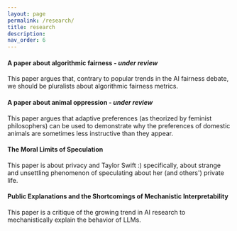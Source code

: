 ```yaml
---
layout: page
permalink: /research/
title: research
description: 
nav_order: 6
---
```

#### A paper about algorithmic fairness - *under review* 

This paper argues that, contrary to popular trends in the AI fairness debate, we should be pluralists about algorithmic fairness metrics.

#### A paper about animal oppression - *under review*	

This paper argues that adaptive preferences (as theorized by feminist philosophers) can be used to demonstrate why the preferences of domestic animals are sometimes less instructive than they appear.

#### The Moral Limits of Speculation

This paper is about privacy and Taylor Swift :) specifically, about strange and unsettling phenomenon of speculating about her (and others') private life.

#### Public Explanations and the Shortcomings of Mechanistic Interpretability

This paper is a critique of the growing trend in AI research to mechanistically explain the behavior of LLMs.